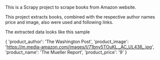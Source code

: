 

This is a Scrapy project to scrape books from Amazon website.

This project extracts books, combined with the respective author names 
price and image, also were used and following links. 

The extracted data looks like this sample


{
'product_author': 'The Washington Post',
 'product_image': 'https://m.media-amazon.com/images/I/71bny5TOuKL._AC_UL436_.jpg',
 'product_name': 'The Mueller Report',
 'product_price': '9'
 }



